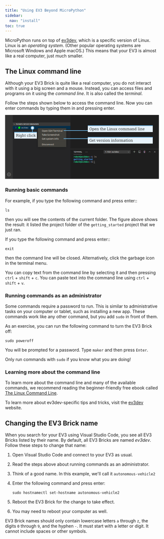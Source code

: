 ```yaml
---
title: "Using EV3 Beyond MicroPython"
sidebar:
  nav: "install"
toc: true
---
```


MicroPython runs on top of [ev3dev][ev3dev], which is a specific version of
Linux. Linux is an *operating system*. (Other popular operating
systems are Microsoft Windows and Apple macOS.) This means that your EV3 is
almost like a real computer, just much smaller.

## The Linux command line

Although your EV3 Brick is quite like a real computer, you do not interact with
it using a big screen and a mouse. Instead, you can access files and programs
on it using the *command line*. It is also called the *terminal*.

Follow the steps shown below to access the command line. Now
you can enter commands by typing them in and pressing enter.

![](/assets/images/terminal_label.png)

### Running basic commands

For example, if you type the following command and press enter::

```
ls
```

then you will see the contents of the current folder. The figure above
shows the result: it listed the project folder of the ``getting_started``
project that we just ran.

If you type the following command and press enter::

```
exit
```

then the command line will be closed. Alternatively, click the garbage icon
in the terminal menu.

You can copy text from the command line by selecting it and
then pressing ``ctrl`` + ``shift`` + ``c``.
You can paste text into the command line
using ``ctrl`` + ``shift`` + ``v``.

### Running commands as an administrator

Some commands require a password to run. This is similar to administrative
tasks on your computer or tablet, such as installing a new app. These commands
work like any other command, but you add ``sudo`` in front of
them.

As an exercise, you can run the following command to turn the EV3 Brick off:

```
sudo poweroff
```

You will be prompted for a password. Type ``maker`` and then press ``Enter``.

Only run commands with ``sudo`` if you know what you are doing!

### Learning more about the command line

To learn more about the command line and many of the available commands, we
recommend reading the beginner-friendly free ebook
called [The Linux Command Line][tlcl].

To learn more about ev3dev-specific tips and tricks, visit the [ev3dev][ev3dev]
website.

## Changing the EV3 Brick name

When you search for your EV3 using Visual Studio Code, you see all EV3 Bricks
listed by their name. By default, all EV3 Bricks are named *ev3dev*. Follow
these steps to change that name:

   1. Open Visual Studio Code and connect to your EV3 as usual.
   2. Read the steps above about running commands as an administrator.
   3. Think of a good name. In this example, we'll
      call it ``autonomous-vehicle2``
   4. Enter the following command and press enter:
      ```
      sudo hostnamectl set-hostname autonomous-vehicle2
      ```

   5. Reboot the EV3 Brick for the change to take effect.
   6. You may need to reboot your computer as well.

EV3 Brick names should only contain lowercase letters ``a`` through ``z``,
the digits ``0`` through ``9``, and the hyphen ``-``. It must start with a
letter or digit. It cannot include spaces or other symbols.

[ev3dev]: https://www.ev3dev.org/
[tlcl]: http://linuxcommand.org/tlcl.php
